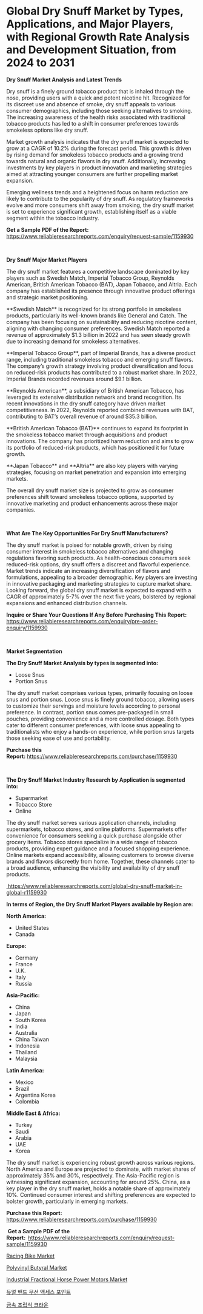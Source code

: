 <p><h1>Global Dry Snuff Market by Types, Applications, and Major Players, with Regional Growth Rate Analysis and Development Situation, from 2024 to 2031</h1></p><p><strong>Dry Snuff Market Analysis and Latest Trends</strong></p>
<p><p>Dry snuff is a finely ground tobacco product that is inhaled through the nose, providing users with a quick and potent nicotine hit. Recognized for its discreet use and absence of smoke, dry snuff appeals to various consumer demographics, including those seeking alternatives to smoking. The increasing awareness of the health risks associated with traditional tobacco products has led to a shift in consumer preferences towards smokeless options like dry snuff.</p><p>Market growth analysis indicates that the dry snuff market is expected to grow at a CAGR of 10.2% during the forecast period. This growth is driven by rising demand for smokeless tobacco products and a growing trend towards natural and organic flavors in dry snuff. Additionally, increasing investments by key players in product innovation and marketing strategies aimed at attracting younger consumers are further propelling market expansion.</p><p>Emerging wellness trends and a heightened focus on harm reduction are likely to contribute to the popularity of dry snuff. As regulatory frameworks evolve and more consumers shift away from smoking, the dry snuff market is set to experience significant growth, establishing itself as a viable segment within the tobacco industry.</p></p>
<p><strong>Get a Sample PDF of the Report:&nbsp;</strong> <a href="https://www.reliableresearchreports.com/enquiry/request-sample/1159930">https://www.reliableresearchreports.com/enquiry/request-sample/1159930</a></p>
<p>&nbsp;</p>
<p><strong>Dry Snuff Major Market Players</strong></p>
<p><p>The dry snuff market features a competitive landscape dominated by key players such as Swedish Match, Imperial Tobacco Group, Reynolds American, British American Tobacco (BAT), Japan Tobacco, and Altria. Each company has established its presence through innovative product offerings and strategic market positioning.</p><p>**Swedish Match** is recognized for its strong portfolio in smokeless products, particularly its well-known brands like General and Catch. The company has been focusing on sustainability and reducing nicotine content, aligning with changing consumer preferences. Swedish Match reported a revenue of approximately $1.3 billion in 2022 and has seen steady growth due to increasing demand for smokeless alternatives.</p><p>**Imperial Tobacco Group**, part of Imperial Brands, has a diverse product range, including traditional smokeless tobacco and emerging snuff flavors. The company’s growth strategy involving product diversification and focus on reduced-risk products has contributed to a robust market share. In 2022, Imperial Brands recorded revenues around $9.1 billion.</p><p>**Reynolds American**, a subsidiary of British American Tobacco, has leveraged its extensive distribution network and brand recognition. Its recent innovations in the dry snuff category have driven market competitiveness. In 2022, Reynolds reported combined revenues with BAT, contributing to BAT’s overall revenue of around $35.3 billion.</p><p>**British American Tobacco (BAT)** continues to expand its footprint in the smokeless tobacco market through acquisitions and product innovations. The company has prioritized harm reduction and aims to grow its portfolio of reduced-risk products, which has positioned it for future growth.</p><p>**Japan Tobacco** and **Altria** are also key players with varying strategies, focusing on market penetration and expansion into emerging markets. </p><p>The overall dry snuff market size is projected to grow as consumer preferences shift toward smokeless tobacco options, supported by innovative marketing and product enhancements across these major companies.</p></p>
<p>&nbsp;</p>
<p><strong>What Are The Key Opportunities For Dry Snuff Manufacturers?</strong></p>
<p><p>The dry snuff market is poised for notable growth, driven by rising consumer interest in smokeless tobacco alternatives and changing regulations favoring such products. As health-conscious consumers seek reduced-risk options, dry snuff offers a discreet and flavorful experience. Market trends indicate an increasing diversification of flavors and formulations, appealing to a broader demographic. Key players are investing in innovative packaging and marketing strategies to capture market share. Looking forward, the global dry snuff market is expected to expand with a CAGR of approximately 5-7% over the next five years, bolstered by regional expansions and enhanced distribution channels.</p></p>
<p><strong>Inquire or Share Your Questions If Any Before Purchasing This Report:</strong> <a href="https://www.reliableresearchreports.com/enquiry/pre-order-enquiry/1159930">https://www.reliableresearchreports.com/enquiry/pre-order-enquiry/1159930</a></p>
<p>&nbsp;</p>
<p><strong>Market Segmentation</strong></p>
<p><strong>The Dry Snuff Market Analysis by types is segmented into:</strong></p>
<p><ul><li>Loose Snus</li><li>Portion Snus</li></ul></p>
<p><p>The dry snuff market comprises various types, primarily focusing on loose snus and portion snus. Loose snus is finely ground tobacco, allowing users to customize their servings and moisture levels according to personal preference. In contrast, portion snus comes pre-packaged in small pouches, providing convenience and a more controlled dosage. Both types cater to different consumer preferences, with loose snus appealing to traditionalists who enjoy a hands-on experience, while portion snus targets those seeking ease of use and portability.</p></p>
<p><strong>Purchase this Report:&nbsp;</strong><a href="https://www.reliableresearchreports.com/purchase/1159930">https://www.reliableresearchreports.com/purchase/1159930</a></p>
<p>&nbsp;</p>
<p><strong>The Dry Snuff Market Industry Research by Application is segmented into:</strong></p>
<p><ul><li>Supermarket</li><li>Tobacco Store</li><li>Online</li></ul></p>
<p><p>The dry snuff market serves various application channels, including supermarkets, tobacco stores, and online platforms. Supermarkets offer convenience for consumers seeking a quick purchase alongside other grocery items. Tobacco stores specialize in a wide range of tobacco products, providing expert guidance and a focused shopping experience. Online markets expand accessibility, allowing customers to browse diverse brands and flavors discreetly from home. Together, these channels cater to a broad audience, enhancing the visibility and availability of dry snuff products.</p></p>
<p><a href="https://www.reliableresearchreports.com/global-dry-snuff-market-in-global-r1159930">&nbsp;https://www.reliableresearchreports.com/global-dry-snuff-market-in-global-r1159930</a></p>
<p><strong>In terms of Region, the Dry Snuff Market Players available by Region are:</strong></p>
<p>
    <p> <strong> North America: </strong>
        <ul>
            <li>United States</li>
            <li>Canada</li>
        </ul>
        </p> 
    <p> <strong> Europe: </strong>
        <ul>
            <li>Germany</li>
            <li>France</li>
            <li>U.K.</li>
            <li>Italy</li>
            <li>Russia</li>
        </ul>
        </p> 
    <p> <strong> Asia-Pacific: </strong>
        <ul>
            <li>China</li>
            <li>Japan</li>
            <li>South Korea</li>
            <li>India</li>
            <li>Australia</li>
            <li>China Taiwan</li>
            <li>Indonesia</li>
            <li>Thailand</li>
            <li>Malaysia</li>
        </ul>
        </p> 
    <p> <strong> Latin America: </strong>
        <ul>
            <li>Mexico</li>
            <li>Brazil</li>
            <li>Argentina Korea</li>
            <li>Colombia</li>
        </ul>
        </p> 
    <p> <strong> Middle East & Africa: </strong>
        <ul>
            <li>Turkey</li>
            <li>Saudi</li>
            <li>Arabia</li>
            <li>UAE</li>
            <li>Korea</li>
        </ul>
    </p>
    </p>
<p><p>The dry snuff market is experiencing robust growth across various regions. North America and Europe are projected to dominate, with market shares of approximately 35% and 30%, respectively. The Asia-Pacific region is witnessing significant expansion, accounting for around 25%. China, as a key player in the dry snuff market, holds a notable share of approximately 10%. Continued consumer interest and shifting preferences are expected to bolster growth, particularly in emerging markets.</p></p>
<p><strong>Purchase this Report: </strong><a href="https://www.reliableresearchreports.com/purchase/1159930">https://www.reliableresearchreports.com/purchase/1159930</a></p>
<p>&nbsp;<strong>Get a Sample PDF of the Report:&nbsp;&nbsp;</strong><a href="https://www.reliableresearchreports.com/enquiry/request-sample/1159930">https://www.reliableresearchreports.com/enquiry/request-sample/1159930</a></p>
<p><strong></strong></p>
<p><p><a href="https://www.linkedin.com/pulse/evaluating-global-racing-bike-market-trends-growth-opportunities-dalbe?trackingId=yfbf1n%2BrTbmQ9FW8tl1Qlw%3D%3D">Racing Bike Market</a></p><p><a href="https://issuu.com/reportprime-2/docs/polyvinyl-butyral-market-size-2030._a94d684e6e4b00">Polyvinyl Butyral Market</a></p><p><a href="https://github.com/RunaHaque64/Market-Research-Report-List-1/blob/main/industrial-fractional-horse-power-motors-market.md">Industrial Fractional Horse Power Motors Market</a></p><p><a href="https://medium.com/@josebowitzhs/dual-band-wireless-access-points-market-%EC%9D%98-%EA%B8%80%EB%A1%9C%EB%B2%8C-%EC%8B%9C%EC%9E%A5-%EA%B0%9C%EC%9A%94%EB%8A%94-%EC%A0%84-%EC%84%B8%EA%B3%84-%EB%B0%8F-%EC%A3%BC%EC%9A%94-%EC%8B%9C%EC%9E%A5%EC%9D%98-%EC%82%B0%EC%97%85%EC%97%90-%EC%98%81%ED%96%A5%EC%9D%84-%EB%AF%B8%EC%B9%98%EB%8A%94-%EC%A3%BC%EC%9A%94-%ED%8A%B8%EB%A0%8C%EB%93%9C%EC%97%90-%EB%8C%80%ED%95%9C-%EB%8F%85%ED%8A%B9%ED%95%9C-%EA%B4%80%EC%A0%90%EC%9D%84-6b67f450bd54">듀얼 밴드 무선 액세스 포인트</a></p><p><a href="https://medium.com/@abigalehuel/%EC%84%B8%EA%B3%84-metal-prefabricated-crown-market-%EC%9D%80-2024%EC%97%90%EC%84%9C-2031%EB%A1%9C-%EC%97%B0%ED%8F%89%EA%B7%A0-%EC%A6%9D%EA%B0%80%EC%9C%A8%EC%9D%84-%EB%B3%B4%EC%9D%BC-%EA%B2%83%EC%9C%BC%EB%A1%9C-%EC%98%88%EC%83%81%EB%90%A9%EB%8B%88%EB%8B%A4-53824e47170c">금속 조립식 크라운</a></p></p>